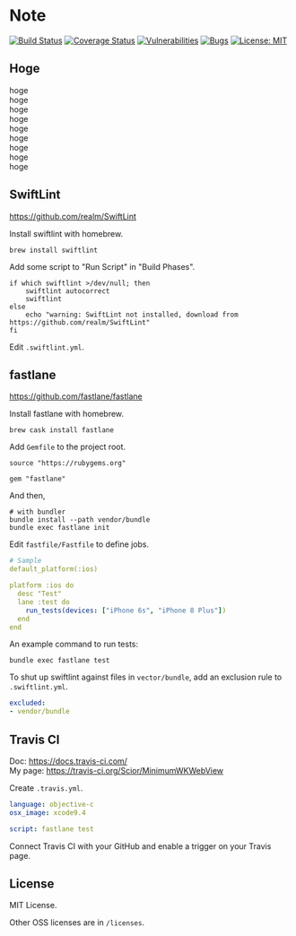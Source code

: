 # Note

[![Build Status](https://travis-ci.org/Scior/MinimumWKWebView.svg?branch=master)](https://travis-ci.org/Scior/MinimumWKWebView)
[![Coverage Status](https://coveralls.io/repos/github/Scior/MinimumWKWebView/badge.svg)](https://coveralls.io/github/Scior/MinimumWKWebView)
[![Vulnerabilities](https://sonarcloud.io/api/project_badges/measure?project=Scior_MinimumWKWebView&metric=vulnerabilities)](https://sonarcloud.io/api/project_badges/measure?project=Scior_MinimumWKWebView&metric=vulnerabilities)
[![Bugs](https://sonarcloud.io/api/project_badges/measure?project=Scior_MinimumWKWebView&metric=bugs)](https://sonarcloud.io/api/project_badges/measure?project=Scior_MinimumWKWebView&metric=bugs)
[![License: MIT](https://img.shields.io/badge/License-MIT-yellow.svg)](https://opensource.org/licenses/MIT)

## Hoge

hoge  
hoge  
hoge  
hoge  
hoge  
hoge  
hoge  
hoge  
hoge  

## SwiftLint

<https://github.com/realm/SwiftLint>

Install swiftlint with homebrew.

```shell
brew install swiftlint
```

Add some script to "Run Script" in "Build Phases".

```shell
if which swiftlint >/dev/null; then
    swiftlint autocorrect
    swiftlint
else
    echo "warning: SwiftLint not installed, download from https://github.com/realm/SwiftLint"
fi
```

Edit `.swiftlint.yml`.

## fastlane

<https://github.com/fastlane/fastlane>

Install fastlane with homebrew.

```shell
brew cask install fastlane
```

Add `Gemfile` to the project root.

```text
source "https://rubygems.org"

gem "fastlane"
```

And then,

```shell
# with bundler
bundle install --path vendor/bundle
bundle exec fastlane init
```

Edit `fastfile/Fastfile` to define jobs.

```yaml
# Sample
default_platform(:ios)

platform :ios do
  desc "Test"
  lane :test do
    run_tests(devices: ["iPhone 6s", "iPhone 8 Plus"])
  end
end
```

An example command to run tests:

```shell
bundle exec fastlane test
```

To shut up swiftlint against files in `vector/bundle`, 
add an exclusion rule to `.swiftlint.yml`.

```yaml
excluded:
- vendor/bundle
```

## Travis CI

Doc: <https://docs.travis-ci.com/>  
My page:
<https://travis-ci.org/Scior/MinimumWKWebView>

Create `.travis.yml`.

```yml
language: objective-c
osx_image: xcode9.4

script: fastlane test
```

Connect Travis CI with your GitHub and enable a trigger on your Travis page.

## License

MIT License.

Other OSS licenses are in `/licenses`.

